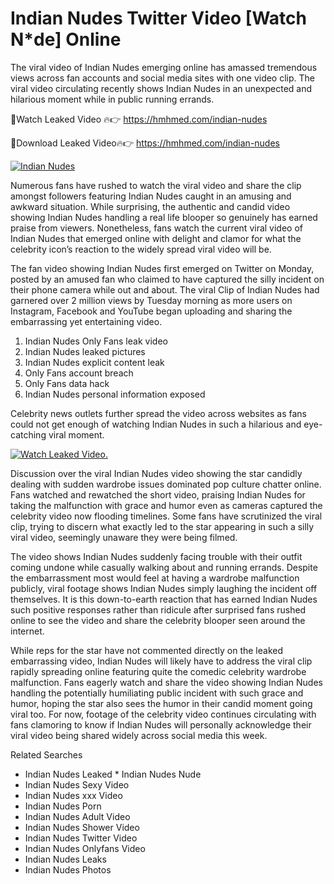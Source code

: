 ﻿# Indian Nudes Twitter Video [Watch N*de] Online

The viral video of ﻿Indian Nudes emerging online has amassed tremendous views across fan accounts and social media sites with one video clip. The viral video circulating recently shows ﻿Indian Nudes in an unexpected and hilarious moment while in public running errands. 

🔴Watch Leaked Video 🔥👉  https://hmhmed.com/indian-nudes 

🔴Download Leaked Video🔥👉  https://hmhmed.com/indian-nudes 

[![Indian Nudes](https://i.imgur.com/dJHk4Zq.gif)](https://hmhmed.com/indian-nudes)

Numerous fans have rushed to watch the viral video and share the clip amongst followers featuring ﻿Indian Nudes caught in an amusing and awkward situation. While surprising, the authentic and candid video showing ﻿Indian Nudes handling a real life blooper so genuinely has earned praise from viewers. Nonetheless, fans watch the current viral video of ﻿Indian Nudes that emerged online with delight and clamor for what the celebrity icon’s reaction to the widely spread viral video will be.

The fan video showing ﻿Indian Nudes first emerged on Twitter on Monday, posted by an amused fan who claimed to have captured the silly incident on their phone camera while out and about. The viral Clip of ﻿Indian Nudes had garnered over 2 million views by Tuesday morning as more users on Instagram, Facebook and YouTube began uploading and sharing the embarrassing yet entertaining video. 

1. ﻿Indian Nudes Only Fans leak video
2. ﻿Indian Nudes leaked pictures
3. ﻿Indian Nudes explicit content leak
4. Only Fans account breach
5. Only Fans data hack
6. ﻿Indian Nudes personal information exposed

Celebrity news outlets further spread the video across websites as fans could not get enough of watching ﻿Indian Nudes in such a hilarious and eye-catching viral moment. 

[![Watch Leaked Video.](https://miro.medium.com/v2/resize:fit:828/format:webp/1*cilzJN44JGOrTw9NJCrNHA.gif "Watch Leaked Video")](https://hmhmed.com/indian-nudes)

Discussion over the viral ﻿Indian Nudes video showing the star candidly dealing with sudden wardrobe issues dominated pop culture chatter online. Fans watched and rewatched the short video, praising ﻿Indian Nudes for taking the malfunction with grace and humor even as cameras captured the celebrity video now flooding timelines. Some fans have scrutinized the viral clip, trying to discern what exactly led to the star appearing in such a silly viral video, seemingly unaware they were being filmed.

The video shows ﻿Indian Nudes suddenly facing trouble with their outfit coming undone while casually walking about and running errands. Despite the embarrassment most would feel at having a wardrobe malfunction publicly, viral footage shows ﻿Indian Nudes simply laughing the incident off themselves. It is this down-to-earth reaction that has earned ﻿Indian Nudes such positive responses rather than ridicule after surprised fans rushed online to see the video and share the celebrity blooper seen around the internet.  

While reps for the star have not commented directly on the leaked embarrassing video, ﻿Indian Nudes will likely have to address the viral clip rapidly spreading online featuring quite the comedic celebrity wardrobe malfunction. Fans eagerly watch and share the video showing ﻿Indian Nudes handling the potentially humiliating public incident with such grace and humor, hoping the star also sees the humor in their candid moment going viral too. For now, footage of the celebrity video continues circulating with fans clamoring to know if ﻿Indian Nudes will personally acknowledge their viral video being shared widely across social media this week.

Related Searches
* ﻿Indian Nudes Leaked
﻿* Indian Nudes Nude
* ﻿Indian Nudes Sexy Video
* ﻿Indian Nudes xxx Video
* ﻿Indian Nudes Porn
* ﻿Indian Nudes Adult Video
* ﻿Indian Nudes Shower Video
* ﻿Indian Nudes Twitter Video
* ﻿Indian Nudes Onlyfans Video
* ﻿Indian Nudes Leaks
* ﻿Indian Nudes Photos